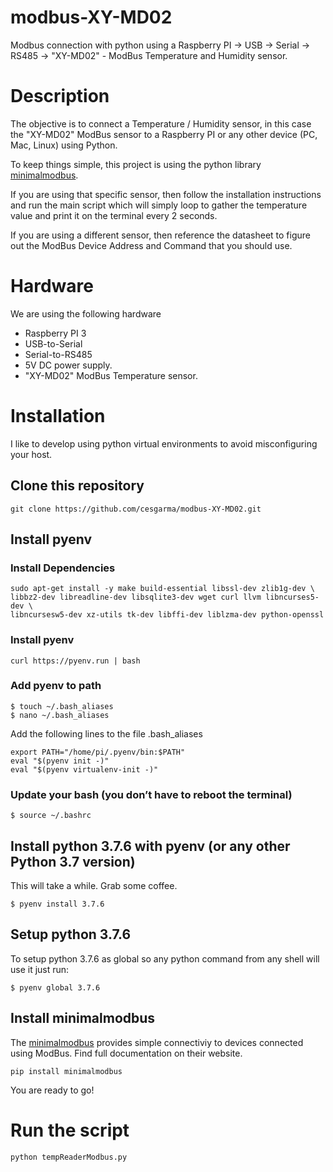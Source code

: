 # modbus-XY-MD02
Modbus connection with python using a Raspberry PI -> USB -> Serial -> RS485 -> "XY-MD02" - ModBus Temperature and Humidity sensor. 

# Description
The objective is to connect a Temperature / Humidity sensor, in this case the "XY-MD02" ModBus sensor to a Raspberry PI or any other device (PC, Mac, Linux) using Python.

To keep things simple, this project is using the python library [minimalmodbus](https://minimalmodbus.readthedocs.io/en/master/index.html).

If you are using that specific sensor, then follow the installation instructions and run the main script which will simply loop to gather the temperature value and print it on the terminal every 2 seconds.

If you are using a different sensor, then reference the datasheet to figure out the ModBus Device Address and Command that you should use.

# Hardware
We are using the following hardware

* Raspberry PI 3
* USB-to-Serial
* Serial-to-RS485
* 5V DC power supply.
* "XY-MD02" ModBus Temperature sensor.

# Installation
I like to develop using python virtual environments to avoid misconfiguring your host.

## Clone this repository
```
git clone https://github.com/cesgarma/modbus-XY-MD02.git
```

## Install pyenv

### Install Dependencies
```
sudo apt-get install -y make build-essential libssl-dev zlib1g-dev \
libbz2-dev libreadline-dev libsqlite3-dev wget curl llvm libncurses5-dev \
libncursesw5-dev xz-utils tk-dev libffi-dev liblzma-dev python-openssl
```

### Install pyenv
```
curl https://pyenv.run | bash
```

### Add pyenv to path

```
$ touch ~/.bash_aliases
$ nano ~/.bash_aliases
```

Add the following lines to the file .bash_aliases

```
export PATH="/home/pi/.pyenv/bin:$PATH"
eval "$(pyenv init -)"
eval "$(pyenv virtualenv-init -)"
```

### Update your bash (you don’t have to reboot the terminal)

```
$ source ~/.bashrc
```

## Install python 3.7.6 with pyenv (or any other Python 3.7 version)

This will take a while. Grab some coffee.
```
$ pyenv install 3.7.6
```

## Setup python 3.7.6
To setup python 3.7.6 as global so any python command from any shell will use it just run:
```
$ pyenv global 3.7.6
```

## Install minimalmodbus
The [minimalmodbus](https://minimalmodbus.readthedocs.io/en/master/index.html) provides simple connectiviy to devices connected using ModBus. Find full documentation on their website.

```
pip install minimalmodbus
```

You are ready to go!

# Run the script
```
python tempReaderModbus.py
```